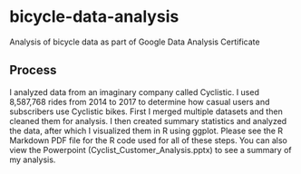 # bicycle-data-analysis
Analysis of bicycle data as part of Google Data Analysis Certificate

## Process

I analyzed data from an imaginary company called Cyclistic. I used 8,587,768 rides from 2014 to 2017 to determine how casual users and subscribers use Cyclistic bikes. First I merged multiple datasets and then cleaned them for analysis. I then created summary statistics and analyzed the data, after which I visualized them in R using ggplot. Please see the R Markdown PDF file for the R code used for all of these steps. You can also view the Powerpoint (Cyclist_Customer_Analysis.pptx) to see a summary of my analysis.
